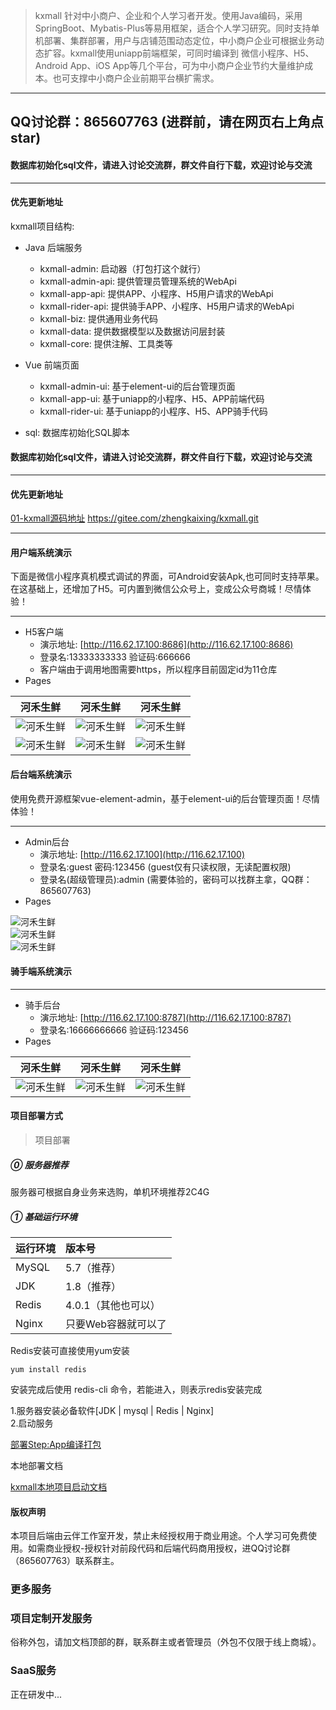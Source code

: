 > kxmall 针对中小商户、企业和个人学习者开发。使用Java编码，采用SpringBoot、Mybatis-Plus等易用框架，适合个人学习研究。同时支持单机部署、集群部署，用户与店铺范围动态定位，中小商户企业可根据业务动态扩容。kxmall使用uniapp前端框架，可同时编译到 微信小程序、H5、Android App、iOS App等几个平台，可为中小商户企业节约大量维护成本。也可支撑中小商户企业前期平台横扩需求。

---
QQ讨论群：865607763 (进群前，请在网页右上角点star)
---

#### 数据库初始化sql文件，请进入讨论交流群，群文件自行下载，欢迎讨论与交流
---
#### 优先更新地址

kxmall项目结构:

- Java 后端服务
    - kxmall-admin: 启动器（打包打这个就行）
    - kxmall-admin-api: 提供管理员管理系统的WebApi
    - kxmall-app-api: 提供APP、小程序、H5用户请求的WebApi
    - kxmall-rider-api: 提供骑手APP、小程序、H5用户请求的WebApi
    - kxmall-biz: 提供通用业务代码
    - kxmall-data: 提供数据模型以及数据访问层封装
    - kxmall-core: 提供注解、工具类等
    
- Vue 前端页面
    - kxmall-admin-ui: 基于element-ui的后台管理页面
    - kxmall-app-ui: 基于uniapp的小程序、H5、APP前端代码
    - kxmall-rider-ui: 基于uniapp的小程序、H5、APP骑手代码

- sql: 数据库初始化SQL脚本

#### 数据库初始化sql文件，请进入讨论交流群，群文件自行下载，欢迎讨论与交流
---
#### 优先更新地址

[01-kxmall源码地址](https://gitee.com/zhengkaixing/kxmall.git) https://gitee.com/zhengkaixing/kxmall.git

---

#### 用户端系统演示

下面是微信小程序真机模式调试的界面，可Android安装Apk,也可同时支持苹果。
在这基础上，还增加了H5。可内置到微信公众号上，变成公众号商城！尽情体验！


---
- H5客户端
  - 演示地址: [http://116.62.17.100:8686](http://116.62.17.100:8686)
  - 登录名:13333333333 验证码:666666 
  - 客户端由于调用地图需要https，所以程序目前固定id为11仓库
- Pages

| 河禾生鲜 | 河禾生鲜 | 河禾生鲜 |
| :----: | :----: | :----: |
| ![河禾生鲜](https://nontax.oss-cn-beijing.aliyuncs.com/kxmall/kxmall-app-1.jpeg)  | ![河禾生鲜](https://nontax.oss-cn-beijing.aliyuncs.com/kxmall/kxmall-app-2.jpeg) | ![河禾生鲜](https://nontax.oss-cn-beijing.aliyuncs.com/kxmall/kxmall-app-3.jpeg) |
| ![河禾生鲜](https://nontax.oss-cn-beijing.aliyuncs.com/kxmall/kxmall-app-4.jpeg)  | ![河禾生鲜](https://nontax.oss-cn-beijing.aliyuncs.com/kxmall/kxmall-app-5.jpeg) | ![河禾生鲜](https://nontax.oss-cn-beijing.aliyuncs.com/kxmall/kxmall-app-6.jpeg) |

#### 后台端系统演示

使用免费开源框架vue-element-admin，基于element-ui的后台管理页面！尽情体验！


---
- Admin后台
  - 演示地址: [http://116.62.17.100](http://116.62.17.100)
  - 登录名:guest 密码:123456 (guest仅有只读权限，无读配置权限)
  - 登录名(超级管理员):admin (需要体验的，密码可以找群主拿，QQ群：865607763)
- Pages
 
![河禾生鲜](https://nontax.oss-cn-beijing.aliyuncs.com/kxmall/kxmall-admin-1.png)  
![河禾生鲜](https://nontax.oss-cn-beijing.aliyuncs.com/kxmall/kxmall-admin-2.png)  
![河禾生鲜](https://nontax.oss-cn-beijing.aliyuncs.com/kxmall/kxmall-admin-3.png)   


#### 骑手端系统演示

---
- 骑手后台
  - 演示地址: [http://116.62.17.100:8787](http://116.62.17.100:8787)
  - 登录名:16666666666 验证码:123456 
- Pages

| 河禾生鲜 | 河禾生鲜 | 河禾生鲜 |
| :----: | :----: | :----: |
| ![河禾生鲜](https://nontax.oss-cn-beijing.aliyuncs.com/kxmall/kxmall-rider-1.jpg)  | ![河禾生鲜](https://nontax.oss-cn-beijing.aliyuncs.com/kxmall/kxmall-rider-2.jpg) | ![河禾生鲜](https://nontax.oss-cn-beijing.aliyuncs.com/kxmall/kxmall-rider-3.jpg) |


#### 项目部署方式

>项目部署

##### ⓪ 服务器推荐
服务器可根据自身业务来选购，单机环境推荐2C4G

##### ① 基础运行环境

| 运行环境 | 版本号 |
|:--------|:--------|
|  MySQL   |  5.7（推荐）   |
|  JDK   |  1.8（推荐）   |
|  Redis   |  4.0.1（其他也可以）   |
|  Nginx  |  只要Web容器就可以了  |

Redis安装可直接使用yum安装 
	
	yum install redis

安装完成后使用 redis-cli 命令，若能进入，则表示redis安装完成

1.服务器安装必备软件[JDK | mysql | Redis | Nginx]   
2.启动服务 

[部署Step:App编译打包](doc/run_jar.sh)

本地部署文档

[kxmall本地项目启动文档](doc/kxmall本地项目启动文档.doc)


#### 版权声明

本项目后端由云伴工作室开发，禁止未经授权用于商业用途。个人学习可免费使用。如需商业授权-授权针对前段代码和后端代码商用授权，进QQ讨论群（865607763）联系群主。


### 更多服务

### 项目定制开发服务

俗称外包，请加文档顶部的群，联系群主或者管理员（外包不仅限于线上商城）。

### SaaS服务

正在研发中...
